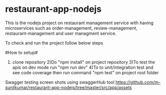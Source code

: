 # restaurant-app-nodejs

This is the nodejs project on restaurant management service with having microservices such as order-management, review-management, restaurant-management and user managment service.

To check and run the project follow below steps

#How to setup#
1) clone repository
2)Do "npm install" on project repository
3)To test the apis on dev mode run "npm run dev"
4)To to unit/integration test and see code coverage then run command "npm test" on project root folder


Swagger testing screen shots using swaggerHub tool
https://github.com/m-sunilkumar/restaurant-app-nodejs/tree/master/src/app/assets


